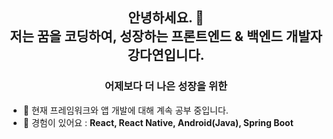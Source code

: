 <h2 align="center">안녕하세요. 👋 <br> 저는 꿈을 코딩하여, 성장하는 프론트엔드 & 백엔드 개발자 강다연입니다.</h1>
<h3 align="center">어제보다 더 나은 성장을 위한</h3>

- 🌱 현재 프레임워크와 앱 개발에 대해 계속 공부 중입니다.
- 💬 경험이 있어요 :  **React, React Native, Android(Java), Spring Boot**

